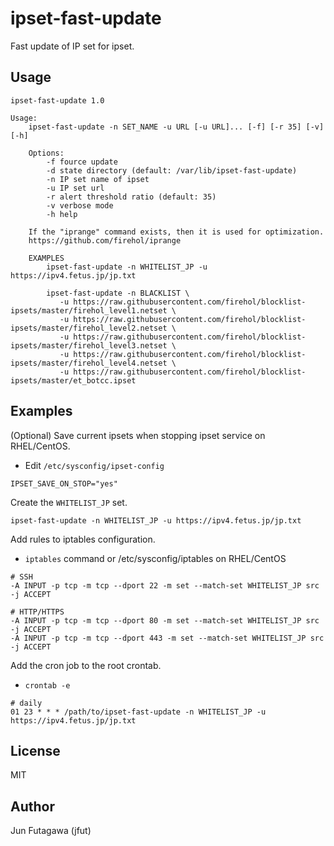 # ipset-fast-update

Fast update of IP set for ipset.

## Usage

```
ipset-fast-update 1.0

Usage:
    ipset-fast-update -n SET_NAME -u URL [-u URL]... [-f] [-r 35] [-v] [-h]

    Options:
        -f fource update
        -d state directory (default: /var/lib/ipset-fast-update)
        -n IP set name of ipset
        -u IP set url
        -r alert threshold ratio (default: 35)
        -v verbose mode
        -h help

    If the "iprange" command exists, then it is used for optimization.
    https://github.com/firehol/iprange

    EXAMPLES
        ipset-fast-update -n WHITELIST_JP -u https://ipv4.fetus.jp/jp.txt

        ipset-fast-update -n BLACKLIST \
           -u https://raw.githubusercontent.com/firehol/blocklist-ipsets/master/firehol_level1.netset \
           -u https://raw.githubusercontent.com/firehol/blocklist-ipsets/master/firehol_level2.netset \
           -u https://raw.githubusercontent.com/firehol/blocklist-ipsets/master/firehol_level3.netset \
           -u https://raw.githubusercontent.com/firehol/blocklist-ipsets/master/firehol_level4.netset \
           -u https://raw.githubusercontent.com/firehol/blocklist-ipsets/master/et_botcc.ipset
```

## Examples

(Optional) Save current ipsets when stopping ipset service on RHEL/CentOS.

- Edit `/etc/sysconfig/ipset-config`

```
IPSET_SAVE_ON_STOP="yes"
```

Create the `WHITELIST_JP` set.

```
ipset-fast-update -n WHITELIST_JP -u https://ipv4.fetus.jp/jp.txt
```

Add rules to iptables configuration.

- `iptables` command or /etc/sysconfig/iptables on RHEL/CentOS

```
# SSH
-A INPUT -p tcp -m tcp --dport 22 -m set --match-set WHITELIST_JP src -j ACCEPT

# HTTP/HTTPS
-A INPUT -p tcp -m tcp --dport 80 -m set --match-set WHITELIST_JP src -j ACCEPT
-A INPUT -p tcp -m tcp --dport 443 -m set --match-set WHITELIST_JP src -j ACCEPT
```

Add the cron job to the root crontab.

- `crontab -e`

```
# daily
01 23 * * * /path/to/ipset-fast-update -n WHITELIST_JP -u https://ipv4.fetus.jp/jp.txt
```

## License

MIT

## Author

Jun Futagawa (jfut)

